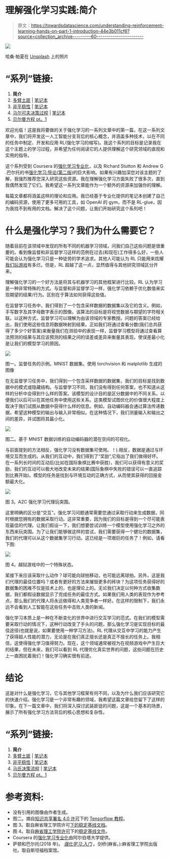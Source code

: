 # 理解强化学习实践:简介

> 原文：<https://towardsdatascience.com/understanding-reinforcement-learning-hands-on-part-1-introduction-44e3b011cf6?source=collection_archive---------60----------------------->

![](img/60087a33517eef7050fffe0cd40772f3.png)

哈桑·帕夏在 [Unsplash](https://unsplash.com?utm_source=medium&utm_medium=referral) 上的照片

# “系列”链接:

1.  **简介**
2.  [多臂土匪](https://medium.com/@alejandro.aristizabal24/understanding-reinforcement-learning-hands-on-part-2-multi-armed-bandits-526592072bdc) | [笔记本](https://github.com/aristizabal95/Understanding-Reinforcement-Learning-Hands-On/blob/master/Multi-Armed%20Bandits.ipynb)
3.  [非平稳性](/understanding-reinforcement-learning-hands-on-part-3-non-stationarity-544ed094b55) | [笔记本](https://github.com/aristizabal95/Understanding-Reinforcement-Learning-Hands-On/blob/master/Non-Stationarity.ipynb)
4.  [马尔可夫决策过程](https://medium.com/@alejandro.aristizabal24/understanding-reinforcement-learning-hands-on-markov-decision-processes-7d8469a8a782) | [笔记本](https://github.com/aristizabal95/Understanding-Reinforcement-Learning-Hands-On/blob/master/Markov%20Decision%20Processes.ipynb)
5.  [贝尔曼方程 pt。1](https://medium.com/@alejandro.aristizabal24)

欢迎光临！这是我将要做的关于强化学习的一系列文章中的第一篇，在这一系列文章中，我们将开发这一人工智能分支背后的核心概念，并涵盖多种技术，以在不同的任务中制定、开发和应用 RL(强化学习的缩写)。我这个系列的目标是记录我在这个主题上的学习过程，并希望为任何阅读它的人提供理解这个研究领域的直观和实用的指导。

这个系列受到 Coursera 的[强化学习专业化](https://www.coursera.org/specializations/reinforcement-learning)，以及 Richard Stutton 和 Andrew G .巴尔托的书[强化学习:导论(第二版)](https://web.stanford.edu/class/psych209/Readings/SuttonBartoIPRLBook2ndEd.pdf)的巨大影响。如果有兴趣加深您对该主题的了解，我强烈推荐您深入研究这些资源。我在理解强化学习方面失败了很多次，直到我偶然发现了它们。我希望这一系列文章能作为一个额外的资源来加强你的理解。

每篇文章都将涵盖这样的理论和应用。我已经基于专业化提供的笔记本创建了自己的编码资源，使用了更多可用的工具，如 OpenAI 的 gym，而不是 RL-glue，因为我找不到有用的文档。解决了这个问题，让我们开始研究这个系列吧！

# 什么是强化学习？我们为什么需要它？

随着目前在该领域中发现的所有不同的机器学习领域，问我们自己这些问题是很重要的。看到像监督和非监督学习这样的范例在过去(和现在)工作得多么好，一些人可能会认为强化学习只是一种徒劳的学术追求。其他人可能认为 RL 只能用来炫耀[我们玩游戏](https://deepmind.com/research/case-studies/alphago-the-story-so-far)有多烂。但是，RL 超越了这一点，显然值得与其他研究领域区分开来。

理解强化学习的一个好方法是将其与机器学习的其他框架进行比较。RL 认为学习是一种非常特殊的方式。与监督和非监督学习一样，强化学习依赖于优化数值来实现期望的结果/行为。区别在于算法如何获得这些值。

在监督学习任务中，我们得到了一个包含采样数据的数据集以及它的含义。例如，手写数字及其字母数字表示的图像。该算法的目标是将视觉数据与期望的字符相关联。以这种方式，监督学习可以理解为由该领域的专家教授。问题的答案已经给出，我们使用这些信息将数据映射到结果。正如我们将通过查看分数(我们总共获得了多少个好答案)来衡量我们在测验中的表现一样，监督学习模型将通过查看算法预测的结果与其应该预测的结果之间的误差或差异来衡量其表现。使误差最小化是让我们的模型学习的原因。

![](img/40a3a3affbef1d485d1fea68e5363e83.png)

图一。监督任务的示例。MNIST 数据集。使用 torchvision 和 matplotlib 生成的图像

在无监督学习任务中，我们得到一个包含采样数据的数据集，我们的目标是找到数据中的模式或隐藏结构。与监督学习不同，我们没有得到任何答案，也不知道从这样的分析中会得到什么样的答案。该模型的设计目的是区分数据中的不同关系，以便我们以后可以在其他任务中使用这些关系。这类模型试图优化的价值很大程度上取决于我们试图从数据中获得什么样的信息。例如，自动编码器会通过算法传递数据，希望这种模型的输出与输入非常相似。在这种情况下，我们测量输入和输出之间的差异，并试图将其最小化。

![](img/74c5d0f4d77d710754373159a0c2856f.png)

图二。基于 MNIST 数据训练的自动编码器的潜在空间的可视化。

与前面提到的方法相反，强化学习没有数据集可使用。！).相反，数据是通过与环境交互而生成的。从我们的互动中，我们得到了“奖励”,它指出了我们做得好坏。在一系列长时间的互动后(比如在国际象棋比赛中获胜)，我们可以获得有意义的奖励，我们的互动可以极大地改变未来的结果(国际象棋中失败的错误可以一直追踪到比赛开始)。模型的任务是找到与环境互动的正确方式，从而使其获得的回报金额最大化。

![](img/59aaa313844fb228cb90964c51fc10c8.png)

图 3。A2C 强化学习代理玩突围。

这里明确的区分是“交互”。强化学习问题通常需要您通过采取行动来生成数据，同时根据您拥有的数据采取行动。这非常重要，因为我们的目标是得到一个尽可能表现最佳的代理。让我们假设一下，我们想要尝试训练一个模型使用强化学习之外的东西来玩突围。为了让我们能够做这样的尝试，我们需要获得一个健壮的数据集，我们的代理可以从这个数据集学习行动。这已经是一项艰巨的任务了！例如，请看下图:

![](img/064b2c4a550b3b6249311cf7b56d97da.png)

图 4。越狱游戏中的一个特殊状态。

桨接下来应该采取什么动作？球可能向球拍移动，也可能远离球拍。另外，这是我们代理的最佳位置吗？或者有更好的方法来摧毁更多的砖块？为这项任务获得好的数据集的困难不仅是技术上的，也是理论上的。无论我们决定以何种方式收集数据，我们都假设数据显示了完成任务的最佳方式。如果我们用人类的表现作为参考点，那么我们的代理人将永远做得和人类竞争者一样好。在这样的限制下，我们永远不会看到人工智能在这些任务中击败人类的新闻。

强化学习本质上是一种在不断变化的世界中进行交互学习的范式。在我们的模型需要采取行动的情况下，这种行动改变了手头的问题，那么强化学习是实现目标的最佳途径(也就是说，如果要使用一种学习方法)。RL 代理从交互中学习的能力产生了获得超人性能的潜力，无论是在我们真正擅长还是真正不擅长的任务上。我相信，这使得强化学习值得努力。现在，这个领域通常被视为在视频游戏中产生巨大的结果，但在未来，我们可以看到 RL 代理优化真实世界的问题，这些问题在历史上一直困扰着我们！强化学习确实很有前途。

# 结论

这是对什么是强化学习，它与其他学习框架有何不同，以及为什么我们应该研究它的快速介绍。强化学习是一个非常有趣的领域，我希望这篇文章给您留下了这样的印象。在下一篇文章中，我们将深入探讨武装匪徒的问题，这是一个基本的场景，展示了所有强化学习方法背后的核心思想和复杂性。

# “系列”链接:

1.  **简介**
2.  [多臂土匪](https://medium.com/@alejandro.aristizabal24/understanding-reinforcement-learning-hands-on-part-2-multi-armed-bandits-526592072bdc) | [笔记本](https://github.com/aristizabal95/Understanding-Reinforcement-Learning-Hands-On/blob/master/Multi-Armed%20Bandits.ipynb)
3.  [非平稳性](/understanding-reinforcement-learning-hands-on-part-3-non-stationarity-544ed094b55) | [笔记本](https://github.com/aristizabal95/Understanding-Reinforcement-Learning-Hands-On/blob/master/Non-Stationarity.ipynb)
4.  [马氏决策流程](https://medium.com/@alejandro.aristizabal24/understanding-reinforcement-learning-hands-on-markov-decision-processes-7d8469a8a782) | [笔记本](https://github.com/aristizabal95/Understanding-Reinforcement-Learning-Hands-On/blob/master/Markov%20Decision%20Processes.ipynb)
5.  [贝尔曼方程 pt。1](https://medium.com/@alejandro.aristizabal24)

# 参考资料:

*   没有引用的图像由作者生成。
*   图二。摘自[知识共享署名 4.0 许可](https://creativecommons.org/licenses/by/4.0/)下的 [Tensorflow 教程](https://www.tensorflow.org/tutorials/generative/cvae)。
*   图 3。取自麻省理工学院许可[下的](https://opensource.org/licenses/MIT)[稳定基线文档](https://stable-baselines.readthedocs.io/en/master/_images/breakout.gif)。
*   图 4。取自[麻省理工学院许可](https://opensource.org/licenses/MIT)下的[稳定基线文件](https://stable-baselines.readthedocs.io/en/master/_images/breakout.gif)。
*   Coursera 的[强化学习专业化](https://www.coursera.org/specializations/reinforcement-learning)由阿尔伯塔大学提供。
*   萨顿和巴尔托(2018 年)。 [*强化学习:入门*](https://web.stanford.edu/class/psych209/Readings/SuttonBartoIPRLBook2ndEd.pdf) 。剑桥(麻省。):麻省理工学院出版社。取自斯坦福档案馆。